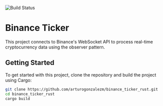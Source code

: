 ![Build Status](https://github.com/arturogonzalezm/binance_ticker_rust/actions/workflows/workflow.yml/badge.svg)

# Binance Ticker

This project connects to Binance's WebSocket API to process real-time cryptocurrency data using the observer pattern.


## Getting Started

To get started with this project, clone the repository and build the project using Cargo:

```sh
git clone https://github.com/arturogonzalezm/binance_ticker_rust.git
cd binance_ticker_rust
cargo build
```